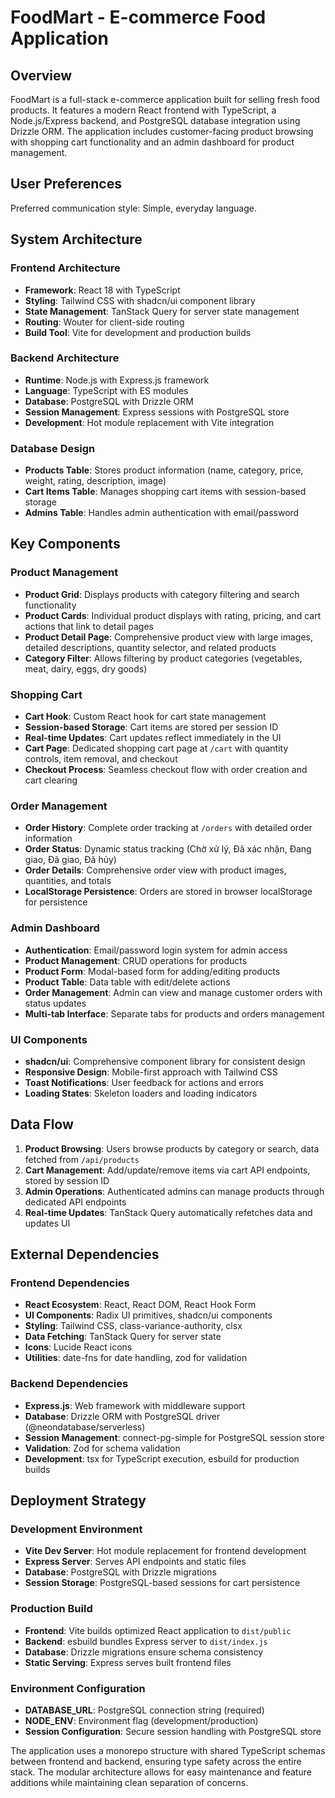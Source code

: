 # FoodMart - E-commerce Food Application

## Overview

FoodMart is a full-stack e-commerce application built for selling fresh food products. It features a modern React frontend with TypeScript, a Node.js/Express backend, and PostgreSQL database integration using Drizzle ORM. The application includes customer-facing product browsing with shopping cart functionality and an admin dashboard for product management.

## User Preferences

Preferred communication style: Simple, everyday language.

## System Architecture

### Frontend Architecture
- **Framework**: React 18 with TypeScript
- **Styling**: Tailwind CSS with shadcn/ui component library
- **State Management**: TanStack Query for server state management
- **Routing**: Wouter for client-side routing
- **Build Tool**: Vite for development and production builds

### Backend Architecture
- **Runtime**: Node.js with Express.js framework
- **Language**: TypeScript with ES modules
- **Database**: PostgreSQL with Drizzle ORM
- **Session Management**: Express sessions with PostgreSQL store
- **Development**: Hot module replacement with Vite integration

### Database Design
- **Products Table**: Stores product information (name, category, price, weight, rating, description, image)
- **Cart Items Table**: Manages shopping cart items with session-based storage
- **Admins Table**: Handles admin authentication with email/password

## Key Components

### Product Management
- **Product Grid**: Displays products with category filtering and search functionality
- **Product Cards**: Individual product displays with rating, pricing, and cart actions that link to detail pages
- **Product Detail Page**: Comprehensive product view with large images, detailed descriptions, quantity selector, and related products
- **Category Filter**: Allows filtering by product categories (vegetables, meat, dairy, eggs, dry goods)

### Shopping Cart
- **Cart Hook**: Custom React hook for cart state management
- **Session-based Storage**: Cart items are stored per session ID
- **Real-time Updates**: Cart updates reflect immediately in the UI
- **Cart Page**: Dedicated shopping cart page at `/cart` with quantity controls, item removal, and checkout
- **Checkout Process**: Seamless checkout flow with order creation and cart clearing

### Order Management
- **Order History**: Complete order tracking at `/orders` with detailed order information
- **Order Status**: Dynamic status tracking (Chờ xử lý, Đã xác nhận, Đang giao, Đã giao, Đã hủy)
- **Order Details**: Comprehensive order view with product images, quantities, and totals
- **LocalStorage Persistence**: Orders are stored in browser localStorage for persistence

### Admin Dashboard
- **Authentication**: Email/password login system for admin access
- **Product Management**: CRUD operations for products
- **Product Form**: Modal-based form for adding/editing products
- **Product Table**: Data table with edit/delete actions
- **Order Management**: Admin can view and manage customer orders with status updates
- **Multi-tab Interface**: Separate tabs for products and orders management

### UI Components
- **shadcn/ui**: Comprehensive component library for consistent design
- **Responsive Design**: Mobile-first approach with Tailwind CSS
- **Toast Notifications**: User feedback for actions and errors
- **Loading States**: Skeleton loaders and loading indicators

## Data Flow

1. **Product Browsing**: Users browse products by category or search, data fetched from `/api/products`
2. **Cart Management**: Add/update/remove items via cart API endpoints, stored by session ID
3. **Admin Operations**: Authenticated admins can manage products through dedicated API endpoints
4. **Real-time Updates**: TanStack Query automatically refetches data and updates UI

## External Dependencies

### Frontend Dependencies
- **React Ecosystem**: React, React DOM, React Hook Form
- **UI Components**: Radix UI primitives, shadcn/ui components
- **Styling**: Tailwind CSS, class-variance-authority, clsx
- **Data Fetching**: TanStack Query for server state
- **Icons**: Lucide React icons
- **Utilities**: date-fns for date handling, zod for validation

### Backend Dependencies
- **Express.js**: Web framework with middleware support
- **Database**: Drizzle ORM with PostgreSQL driver (@neondatabase/serverless)
- **Session Management**: connect-pg-simple for PostgreSQL session store
- **Validation**: Zod for schema validation
- **Development**: tsx for TypeScript execution, esbuild for production builds

## Deployment Strategy

### Development Environment
- **Vite Dev Server**: Hot module replacement for frontend development
- **Express Server**: Serves API endpoints and static files
- **Database**: PostgreSQL with Drizzle migrations
- **Session Storage**: PostgreSQL-based sessions for cart persistence

### Production Build
- **Frontend**: Vite builds optimized React application to `dist/public`
- **Backend**: esbuild bundles Express server to `dist/index.js`
- **Database**: Drizzle migrations ensure schema consistency
- **Static Serving**: Express serves built frontend files

### Environment Configuration
- **DATABASE_URL**: PostgreSQL connection string (required)
- **NODE_ENV**: Environment flag (development/production)
- **Session Configuration**: Secure session handling with PostgreSQL store

The application uses a monorepo structure with shared TypeScript schemas between frontend and backend, ensuring type safety across the entire stack. The modular architecture allows for easy maintenance and feature additions while maintaining clean separation of concerns.